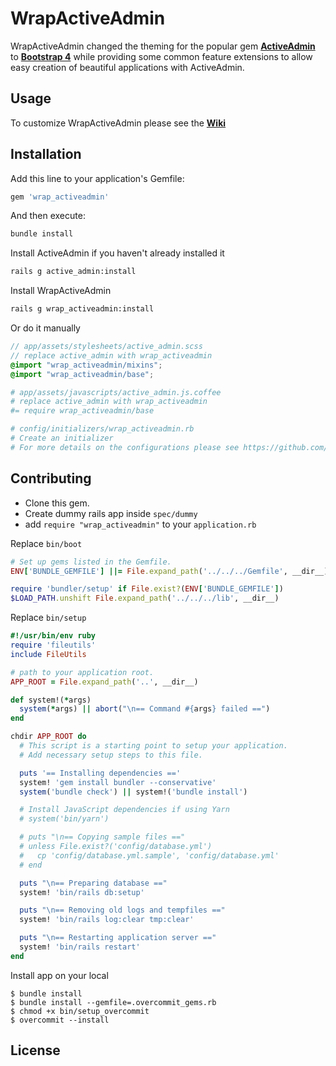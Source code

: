 # WrapActiveAdmin
WrapActiveAdmin changed the theming for the popular gem **[ActiveAdmin](https://activeadmin.info/)** to **[Bootstrap 4](https://getbootstrap.com/)** while providing some common feature extensions to allow easy creation of beautiful applications with ActiveAdmin.

## Usage
To customize WrapActiveAdmin please see the **[Wiki](https://github.com/CMDBrew/wrap_activeadmin_v2/wiki)**

## Installation
Add this line to your application's Gemfile:
```ruby
gem 'wrap_activeadmin'
```

And then execute:
```bash
bundle install
```

Install ActiveAdmin if you haven't already installed it
```bash
rails g active_admin:install
```

Install WrapActiveAdmin
```bash
rails g wrap_activeadmin:install
```

Or do it manually
```scss
// app/assets/stylesheets/active_admin.scss
// replace active_admin with wrap_activeadmin
@import "wrap_activeadmin/mixins";
@import "wrap_activeadmin/base";
```

```coffee
# app/assets/javascripts/active_admin.js.coffee
# replace active_admin with wrap_activeadmin
#= require wrap_activeadmin/base
```

```ruby
# config/initializers/wrap_activeadmin.rb
# Create an initializer
# For more details on the configurations please see https://github.com/CMDBrew/wrap_activeadmin_v2/wiki/Configurations
```

## Contributing
- Clone this gem.
- Create dummy rails app inside `spec/dummy`
- add `require "wrap_activeadmin"` to your `application.rb`

Replace `bin/boot`
```ruby
# Set up gems listed in the Gemfile.
ENV['BUNDLE_GEMFILE'] ||= File.expand_path('../../../Gemfile', __dir__)

require 'bundler/setup' if File.exist?(ENV['BUNDLE_GEMFILE'])
$LOAD_PATH.unshift File.expand_path('../../../lib', __dir__)
```

Replace `bin/setup`
```ruby
#!/usr/bin/env ruby
require 'fileutils'
include FileUtils

# path to your application root.
APP_ROOT = File.expand_path('..', __dir__)

def system!(*args)
  system(*args) || abort("\n== Command #{args} failed ==")
end

chdir APP_ROOT do
  # This script is a starting point to setup your application.
  # Add necessary setup steps to this file.

  puts '== Installing dependencies =='
  system! 'gem install bundler --conservative'
  system('bundle check') || system!('bundle install')

  # Install JavaScript dependencies if using Yarn
  # system('bin/yarn')

  # puts "\n== Copying sample files =="
  # unless File.exist?('config/database.yml')
  #   cp 'config/database.yml.sample', 'config/database.yml'
  # end

  puts "\n== Preparing database =="
  system! 'bin/rails db:setup'

  puts "\n== Removing old logs and tempfiles =="
  system! 'bin/rails log:clear tmp:clear'

  puts "\n== Restarting application server =="
  system! 'bin/rails restart'
end
```

Install app on your local
```
$ bundle install
$ bundle install --gemfile=.overcommit_gems.rb
$ chmod +x bin/setup_overcommit
$ overcommit --install
```

## License
